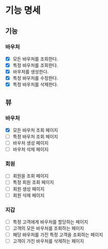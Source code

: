 # 기능 명세

## 기능
### 바우처
- [x] 모든 바우처를 조회한다.
- [x] 특정 바우처를 조회한다.
- [x] 바우처를 생성한다.
- [x] 특정 바우처를 수정한다.
- [x] 특정 바우처를 삭제한다.

## 뷰
### 바우처
- [x] 모든 바우처 조회 페이지
- [ ] 특정 바우처 조회 페이지
- [ ] 바우처 생성 페이지
- [ ] 바우처 삭제 페이지
### 회원
- [ ] 회원을 조회 페이지
- [ ] 특정 회원 조회 페이지
- [ ] 회원 생성 페이지
- [ ] 회원 삭제 페이지
### 지갑
- [ ] 특정 고객에게 바우처를 할당하는 페이지
- [ ] 고객의 모든 바우처를 조회하는 페이지
- [ ] 해당 바우처를 가진 특정 고객을 조회하는 페이지
- [ ] 고객이 가진 바우처를 삭제하는 페이지
